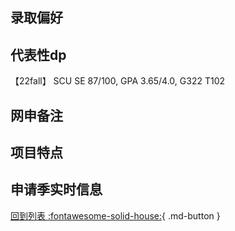 ## 录取偏好

## 代表性dp
【22fall】 SCU SE 87/100, GPA 3.65/4.0, G322 T102

## 网申备注

## 项目特点

## 申请季实时信息

[回到列表 :fontawesome-solid-house:](选校梯度.md){ .md-button }
